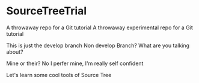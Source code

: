 # SourceTreeTrial
A throwaway repo for a Git tutorial
A throwaway experimental repo for a Git tutorial

This is just the develop branch
Non develop Branch? What are you talking about?

Mine or their?
No I perfer mine, I'm really self confident

Let's learn some cool tools of Source Tree

